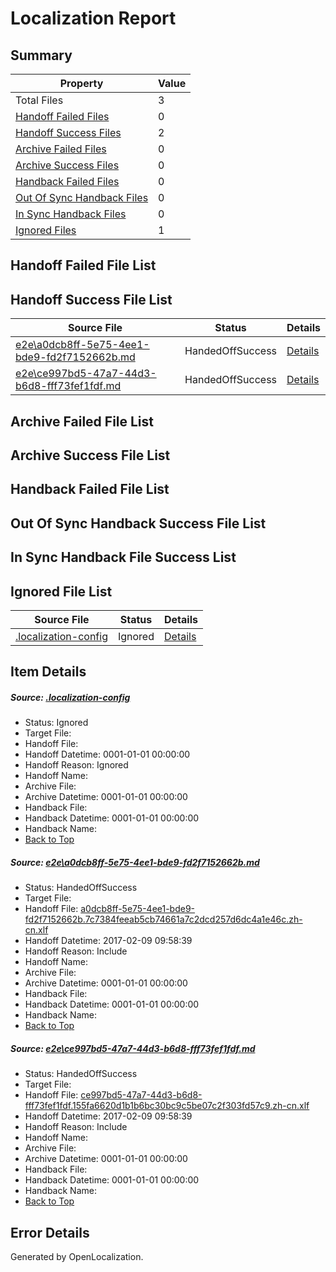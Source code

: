 # <a name='report-top'></a> Localization Report

## Summary
 Property | Value 
 -------- | ----- 
 Total Files | 3
[ Handoff Failed Files ](#handoff-failed-list)| 0
[ Handoff Success Files ](#handoff-success-list)| 2
[ Archive Failed Files ](#archive-failed-list)| 0
[ Archive Success Files ](#archive-success-list)| 0
[ Handback Failed Files ](#handback-failed-list)| 0
[ Out Of Sync Handback Files ](#outofsync-handback-success-list)| 0
[ In Sync Handback Files ](#insync-handback-success-list)| 0
[ Ignored Files ](#ignored-list)| 1

## <a name='handoff-failed-list'></a> Handoff Failed File List

## <a name='handoff-success-list'></a> Handoff Success File List
 Source File | Status | Details 
 ----------- | ------ | ------- 
 [e2e\a0dcb8ff-5e75-4ee1-bde9-fd2f7152662b.md](https://github.com/OpenLocalizationTestOrg/ol-test0/blob/abbdf69214427d86b212d583480bdbf6c21b2ad6/e2e/a0dcb8ff-5e75-4ee1-bde9-fd2f7152662b.md) | HandedOffSuccess | [Details](#2cce30ad1957555db7c7c64b79b4c0d5530ca2ef1)
 [e2e\ce997bd5-47a7-44d3-b6d8-fff73fef1fdf.md](https://github.com/OpenLocalizationTestOrg/ol-test0/blob/abbdf69214427d86b212d583480bdbf6c21b2ad6/e2e/ce997bd5-47a7-44d3-b6d8-fff73fef1fdf.md) | HandedOffSuccess | [Details](#1a65741a27252e68c6c33b4274107a2319a2abff2)

## <a name='archive-failed-list'></a> Archive Failed File List

## <a name='archive-success-list'></a> Archive Success File List

## <a name='handback-failed-list'></a> Handback Failed File List

## <a name='outofsync-handback-success-list'></a> Out Of Sync Handback Success File List

## <a name='insync-handback-success-list'></a> In Sync Handback File Success List

## <a name='ignored-list'></a> Ignored File List
 Source File | Status | Details 
 ----------- | ------ | ------- 
 [.localization-config](https://github.com/OpenLocalizationTestOrg/ol-test0/blob/abbdf69214427d86b212d583480bdbf6c21b2ad6/.localization-config) | Ignored | [Details](#cb0632cf59c1387fc1742bfb9fa3c47f87e2e5c90)

## Item Details
##### <a name='cb0632cf59c1387fc1742bfb9fa3c47f87e2e5c90'></a> Source: [.localization-config](https://github.com/OpenLocalizationTestOrg/ol-test0/blob/abbdf69214427d86b212d583480bdbf6c21b2ad6/.localization-config)
* Status: Ignored
* Target File: 
* Handoff File: 
* Handoff Datetime: 0001-01-01 00:00:00
* Handoff Reason: Ignored
* Handoff Name: 
* Archive File: 
* Archive Datetime: 0001-01-01 00:00:00
* Handback File: 
* Handback Datetime: 0001-01-01 00:00:00
* Handback Name: 
* [Back to Top](#report-top)

##### <a name='2cce30ad1957555db7c7c64b79b4c0d5530ca2ef1'></a> Source: [e2e\a0dcb8ff-5e75-4ee1-bde9-fd2f7152662b.md](https://github.com/OpenLocalizationTestOrg/ol-test0/blob/abbdf69214427d86b212d583480bdbf6c21b2ad6/e2e/a0dcb8ff-5e75-4ee1-bde9-fd2f7152662b.md)
* Status: HandedOffSuccess
* Target File: 
* Handoff File: [a0dcb8ff-5e75-4ee1-bde9-fd2f7152662b.7c7384feeab5cb74661a7c2dcd257d6dc4a1e46c.zh-cn.xlf](https://github.com/OpenLocalizationTestOrg/ol-test0-handoff/blob/965bdb917ca43cd1049e4131780270c9c44fda25/ol-handoff/OpenLocalizationTestOrg/ol-test0-zhcn/shujia/ht/a0dcb8ff-5e75-4ee1-bde9-fd2f7152662b.7c7384feeab5cb74661a7c2dcd257d6dc4a1e46c.zh-cn.xlf)
* Handoff Datetime: 2017-02-09 09:58:39
* Handoff Reason: Include
* Handoff Name: 
* Archive File: 
* Archive Datetime: 0001-01-01 00:00:00
* Handback File: 
* Handback Datetime: 0001-01-01 00:00:00
* Handback Name: 
* [Back to Top](#report-top)

##### <a name='1a65741a27252e68c6c33b4274107a2319a2abff2'></a> Source: [e2e\ce997bd5-47a7-44d3-b6d8-fff73fef1fdf.md](https://github.com/OpenLocalizationTestOrg/ol-test0/blob/abbdf69214427d86b212d583480bdbf6c21b2ad6/e2e/ce997bd5-47a7-44d3-b6d8-fff73fef1fdf.md)
* Status: HandedOffSuccess
* Target File: 
* Handoff File: [ce997bd5-47a7-44d3-b6d8-fff73fef1fdf.155fa6620d1b1b6bc30bc9c5be07c2f303fd57c9.zh-cn.xlf](https://github.com/OpenLocalizationTestOrg/ol-test0-handoff/blob/965bdb917ca43cd1049e4131780270c9c44fda25/ol-handoff/OpenLocalizationTestOrg/ol-test0-zhcn/shujia/ht/ce997bd5-47a7-44d3-b6d8-fff73fef1fdf.155fa6620d1b1b6bc30bc9c5be07c2f303fd57c9.zh-cn.xlf)
* Handoff Datetime: 2017-02-09 09:58:39
* Handoff Reason: Include
* Handoff Name: 
* Archive File: 
* Archive Datetime: 0001-01-01 00:00:00
* Handback File: 
* Handback Datetime: 0001-01-01 00:00:00
* Handback Name: 
* [Back to Top](#report-top)


## Error Details

Generated by OpenLocalization.
